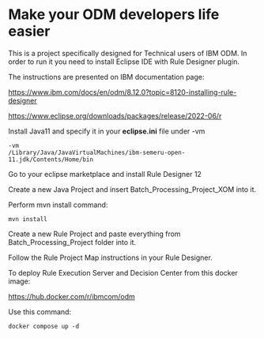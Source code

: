 # Make your ODM developers life easier

This is a project specifically designed for Technical users of IBM ODM.
In order to run it you need to install Eclipse IDE with Rule Designer plugin.

The instructions are presented on IBM documentation page:

https://www.ibm.com/docs/en/odm/8.12.0?topic=8120-installing-rule-designer

https://www.eclipse.org/downloads/packages/release/2022-06/r

Install Java11 and specify it in your **eclipse.ini** file under -vm

```
-vm
/Library/Java/JavaVirtualMachines/ibm-semeru-open-11.jdk/Contents/Home/bin
```

Go to your eclipse marketplace and install Rule Designer 12

Create a new Java Project and insert Batch_Processing_Project_XOM into it.

Perform mvn install command:

```mvn install```

Create a new Rule Project and paste everything from Batch_Processing_Project folder into it.

Follow the Rule Project Map instructions in your Rule Designer. 

To deploy Rule Execution Server and Decision Center from this docker image:

https://hub.docker.com/r/ibmcom/odm

Use this command:

```
docker compose up -d
```

